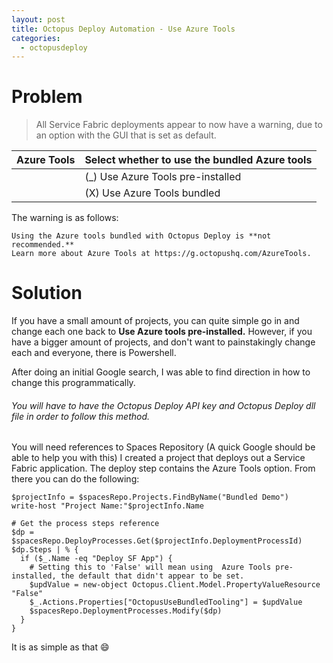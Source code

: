 ```yaml
---
layout: post
title: Octopus Deploy Automation - Use Azure Tools
categories:
  - octopusdeploy
---
```


# Problem

> All Service Fabric deployments appear to now have a warning, due to an option with the GUI that is set as default.

| Azure Tools | Select whether to use the bundled Azure tools |
| --- | ----------- |
|   | (_) Use Azure Tools pre-installed |
|   | (X) Use Azure Tools bundled |

The warning is as follows:

```
Using the Azure tools bundled with Octopus Deploy is **not recommended.** 
Learn more about Azure Tools at https://g.octopushq.com/AzureTools.
```

# Solution

If you have a small amount of projects, you can quite simple go in and change each one back to **Use Azure tools pre-installed.**
However, if you have a bigger amount of projects, and don't want to painstakingly change each and everyone, there is Powershell.

After doing an initial Google search, I was able to find direction in how to change this programmatically.
###### You will have to have the Octopus Deploy API key and Octopus Deploy dll file in order to follow this method.
You will need references to Spaces Repository (A quick Google should be able to help you with this)
I created a project that deploys out a Service Fabric application. The deploy step contains the Azure Tools option.
From there you can do the following:

```
$projectInfo = $spacesRepo.Projects.FindByName("Bundled Demo")
write-host "Project Name:"$projectInfo.Name

# Get the process steps reference
$dp = $spacesRepo.DeployProcesses.Get($projectInfo.DeploymentProcessId)
$dp.Steps | % {
  if ($_.Name -eq "Deploy SF App") {
    # Setting this to 'False' will mean using  Azure Tools pre-installed, the default that didn't appear to be set.
    $updValue = new-object Octopus.Client.Model.PropertyValueResource "False"
    $_.Actions.Properties["OctopusUseBundledTooling"] = $updValue
    $spacesRepo.DeploymentProcesses.Modify($dp)
  } 
}
```

It is as simple as that :smile:
